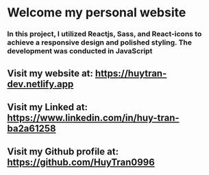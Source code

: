 # Welcome my personal website

### In this project, I utilized Reactjs, Sass, and React-icons to achieve a responsive design and polished styling. The development was conducted in JavaScript

## Visit my website at: https://huytran-dev.netlify.app

## Visit my Linked at: https://www.linkedin.com/in/huy-tran-ba2a61258

## Visit my Github profile at: https://github.com/HuyTran0996
